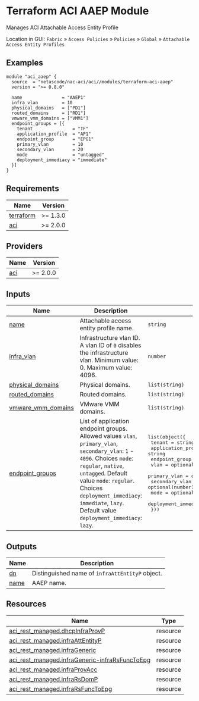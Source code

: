 <!-- BEGIN_TF_DOCS -->
# Terraform ACI AAEP Module

Manages ACI Attachable Access Entity Profile

Location in GUI:
`Fabric` » `Access Policies` » `Policies` » `Global` » `Attachable Access Entity Profiles`

## Examples

```hcl
module "aci_aaep" {
  source  = "netascode/nac-aci/aci//modules/terraform-aci-aaep"
  version = ">= 0.8.0"

  name               = "AAEP1"
  infra_vlan         = 10
  physical_domains   = ["PD1"]
  routed_domains     = ["RD1"]
  vmware_vmm_domains = ["VMM1"]
  endpoint_groups = [{
    tenant               = "TF"
    application_profile  = "AP1"
    endpoint_group       = "EPG1"
    primary_vlan         = 10
    secondary_vlan       = 20
    mode                 = "untagged"
    deployment_immediacy = "immediate"
  }]
}
```

## Requirements

| Name | Version |
|------|---------|
| <a name="requirement_terraform"></a> [terraform](#requirement\_terraform) | >= 1.3.0 |
| <a name="requirement_aci"></a> [aci](#requirement\_aci) | >= 2.0.0 |

## Providers

| Name | Version |
|------|---------|
| <a name="provider_aci"></a> [aci](#provider\_aci) | >= 2.0.0 |

## Inputs

| Name | Description | Type | Default | Required |
|------|-------------|------|---------|:--------:|
| <a name="input_name"></a> [name](#input\_name) | Attachable access entity profile name. | `string` | n/a | yes |
| <a name="input_infra_vlan"></a> [infra\_vlan](#input\_infra\_vlan) | Infrastructure vlan ID. A vlan ID of `0` disables the infrastructure vlan. Minimum value: 0. Maximum value: 4096. | `number` | `0` | no |
| <a name="input_physical_domains"></a> [physical\_domains](#input\_physical\_domains) | Physical domains. | `list(string)` | `[]` | no |
| <a name="input_routed_domains"></a> [routed\_domains](#input\_routed\_domains) | Routed domains. | `list(string)` | `[]` | no |
| <a name="input_vmware_vmm_domains"></a> [vmware\_vmm\_domains](#input\_vmware\_vmm\_domains) | VMware VMM domains. | `list(string)` | `[]` | no |
| <a name="input_endpoint_groups"></a> [endpoint\_groups](#input\_endpoint\_groups) | List of application endpoint groups. Allowed values `vlan`, `primary_vlan`, `secondary_vlan`: `1` - `4096`. Choices `mode`: `regular`, `native`, `untagged`. Default value `mode`: `regular`. Choices `deployment_immediacy`: `immediate`, `lazy`. Default value `deployment_immediacy`: `lazy`. | <pre>list(object({<br>    tenant               = string<br>    application_profile  = string<br>    endpoint_group       = string<br>    vlan                 = optional(number)<br>    primary_vlan         = optional(number)<br>    secondary_vlan       = optional(number)<br>    mode                 = optional(string, "regular")<br>    deployment_immediacy = optional(string, "lazy")<br>  }))</pre> | `[]` | no |

## Outputs

| Name | Description |
|------|-------------|
| <a name="output_dn"></a> [dn](#output\_dn) | Distinguished name of `infraAttEntityP` object. |
| <a name="output_name"></a> [name](#output\_name) | AAEP name. |

## Resources

| Name | Type |
|------|------|
| [aci_rest_managed.dhcpInfraProvP](https://registry.terraform.io/providers/CiscoDevNet/aci/latest/docs/resources/rest_managed) | resource |
| [aci_rest_managed.infraAttEntityP](https://registry.terraform.io/providers/CiscoDevNet/aci/latest/docs/resources/rest_managed) | resource |
| [aci_rest_managed.infraGeneric](https://registry.terraform.io/providers/CiscoDevNet/aci/latest/docs/resources/rest_managed) | resource |
| [aci_rest_managed.infraGeneric-infraRsFuncToEpg](https://registry.terraform.io/providers/CiscoDevNet/aci/latest/docs/resources/rest_managed) | resource |
| [aci_rest_managed.infraProvAcc](https://registry.terraform.io/providers/CiscoDevNet/aci/latest/docs/resources/rest_managed) | resource |
| [aci_rest_managed.infraRsDomP](https://registry.terraform.io/providers/CiscoDevNet/aci/latest/docs/resources/rest_managed) | resource |
| [aci_rest_managed.infraRsFuncToEpg](https://registry.terraform.io/providers/CiscoDevNet/aci/latest/docs/resources/rest_managed) | resource |
<!-- END_TF_DOCS -->